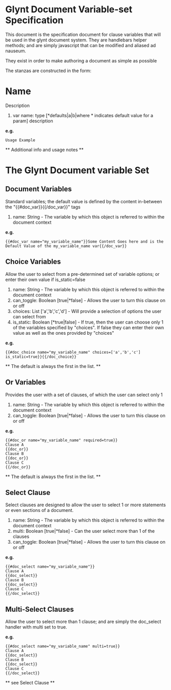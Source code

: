 # Glynt Document Variable-set Specification #

This document is the specification document for clause variables that will be used in the glynt document system.
They are handlebars helper methods; and are simply javascript that can be modified and aliased ad nauseum.

They exist in order to make authoring a document as simple as possible

The stanzas are constructed in the form:


# Name #
Description

1. var name: type [*defaults|a|b|where * indicates default value for a param] description

__e.g.__

    Usage Example

** Additional info and usage notes **


# The Glynt Document variable Set #


## Document Variables ##
Standard variables; the default value is defined by the content in-between the "{{#doc_var}}{{/doc_var}}" tags

1. name: String - The variable by which this object is referred to within the document context

__e.g.__

    {{#doc_var name="my_variable_name"}}Some Content Goes here and is the Default Value of the my_variable_name var{{/doc_var}}


## Choice Variables ##
Allow the user to select from a pre-determined set of variable options; or enter their own value if is_static=false

1. name: String - The variable by which this object is referred to within the document context
2. can_toggle: Boolean [true|*false] - Allows the user to turn this clause on or off
3. choices: List ['a','b','c','d'] - Will provide a selection of options the user can select from
4. is_static: Boolean [*true|false] - If true, then the user can choose only 1 of the variables specified by "choices". If false they can enter their own value as well as the ones provided by "choices"

__e.g.__

    {{#doc_choice name="my_variable_name" choices=['a','b','c'] is_static=true}}{{/doc_choice}}

** The default is always the first in the list. **


## Or Variables ##
Provides the user with a set of clauses, of which the user can select only 1

1. name: String - The variable by which this object is referred to within the document context
2. can_toggle: Boolean [true|*false] - Allows the user to turn this clause on or off

__e.g.__

    {{#doc_or name="my_variable_name" required=true}}
    Clause A
    {{doc_or}}
    Clause B
    {{doc_or}}
    Clause C
    {{/doc_or}}

** The default is always the first in the list. **


## Select Clause ##
Select clauses are designed to allow the user to select 1 or more statements or even sections of a document.

1. name: String - The variable by which this object is referred to within the document context
2. multi: Boolean [true|*false] - Can the user select more than 1 of the clauses
3. can_toggle: Boolean [true|*false] - Allows the user to turn this clause on or off

__e.g.__

    {{#doc_select name="my_variable_name"}}
    Clause A
    {{doc_select}}
    Clause B
    {{doc_select}}
    Clause C
    {{/doc_select}}


## Multi-Select Clauses ##
Allow the user to select more than 1 clause; and are simply the doc_select handler with multi set to true.

__e.g.__

    {{#doc_select name="my_variable_name" multi=true}}
    Clause A
    {{doc_select}}
    Clause B
    {{doc_select}}
    Clause C
    {{/doc_select}}

** see Select Clause **
